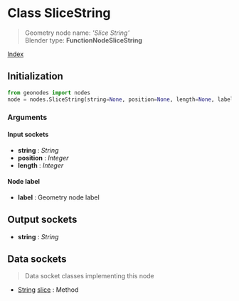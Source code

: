 
# Class SliceString

> Geometry node name: _'Slice String'_<br>Blender type:  **FunctionNodeSliceString**


[Index](/docs/index.md)

## Initialization


```python
from geonodes import nodes
node = nodes.SliceString(string=None, position=None, length=None, label=None)
```


### Arguments


#### Input sockets



- **string** : _String_
- **position** : _Integer_
- **length** : _Integer_



#### Node label



- **label** : Geometry node label



## Output sockets



- **string** : _String_



## Data sockets

> Data socket classes implementing this node




- [String](../sockets/String.md) [slice](../sockets/String.md#slice) : Method


